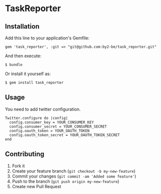 # TaskReporter

## Installation

Add this line to your application's Gemfile:

    gem 'task_reporter', :git => "git@github.com:by2-be/task_reporter.git"

And then execute:

    $ bundle

Or install it yourself as:

    $ gem install task_reporter

## Usage

You need to add twitter configuration.

    Twitter.configure do |config|
      config.consumer_key = YOUR_CONSUMER_KEY
      config.consumer_secret = YOUR_CONSUMER_SECRET
      config.oauth_token = YOUR_OAUTH_TOKEN
      config.oauth_token_secret = YOUR_OAUTH_TOKEN_SECRET
    end

## Contributing

1. Fork it
2. Create your feature branch (`git checkout -b my-new-feature`)
3. Commit your changes (`git commit -am 'Added some feature'`)
4. Push to the branch (`git push origin my-new-feature`)
5. Create new Pull Request
